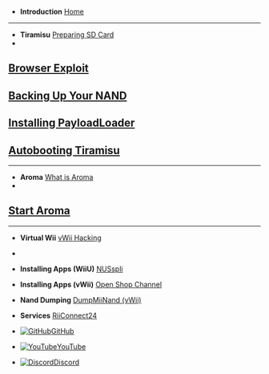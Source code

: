 - **Introduction**
[Home](/)
---
- **Tiramisu**
[Preparing SD Card](/sd)
-
[Browser Exploit](/browser)
-
[Backing Up Your NAND](/nand)
-
[Installing PayloadLoader](/payloadloader)
-
[Autobooting Tiramisu](/autoboot)
---

---
- **Aroma**
[What is Aroma](whatisaroma)
-
[Start Aroma](startaroma)
---

---
- **Virtual Wii**
[vWii Hacking](/vwii)
-

- **Installing Apps (WiiU)**
[NUSspli](/NUSspli)

- **Installing Apps (vWii)**
[Open Shop Channel](/OSC)

- **Nand Dumping**
[DumpMiiNand (vWii)](/vWiiNand)

- **Services**
[RiiConnect24](/Riiconnect24vWii)

- [![GitHub](https://icongr.am/simple/github.svg?color=808080&size=16)GitHub](https://github.com/skyybrew/wiiu-hbguide)
- [![YouTube](https://icongr.am/simple/youtube.svg?color=808080&size=16)YouTube](https://www.youtube.com/@Jacob-Bjorne)
- [![Discord](https://icongr.am/simple/discord.svg?color=808080&size=16)Discord](https://discord.gg/QvGQqx8Mns)
